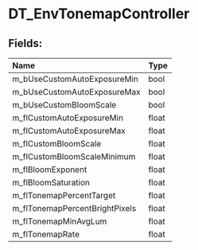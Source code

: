 # DT_EnvTonemapController

## Fields:

| Name | Type |
| :--- | :--- |
| m_bUseCustomAutoExposureMin | bool |
| m_bUseCustomAutoExposureMax | bool |
| m_bUseCustomBloomScale | bool |
| m_flCustomAutoExposureMin | float |
| m_flCustomAutoExposureMax | float |
| m_flCustomBloomScale | float |
| m_flCustomBloomScaleMinimum | float |
| m_flBloomExponent | float |
| m_flBloomSaturation | float |
| m_flTonemapPercentTarget | float |
| m_flTonemapPercentBrightPixels | float |
| m_flTonemapMinAvgLum | float |
| m_flTonemapRate | float |
